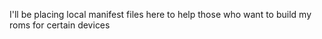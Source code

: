 I'll be placing local manifest files here to help those who want to build my roms for certain devices
